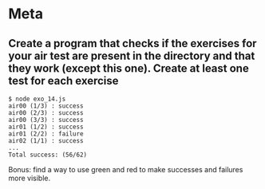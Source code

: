 # Meta

## Create a program that checks if the exercises for your air test are present in the directory and that they work (except this one). Create at least one test for each exercise

```
$ node exo_14.js
air00 (1/3) : success
air00 (2/3) : success
air00 (3/3) : success
air01 (1/2) : success
air01 (2/2) : failure
air02 (1/1) : success
...
Total success: (56/62)
```

Bonus: find a way to use green and red to make successes and failures more visible.
